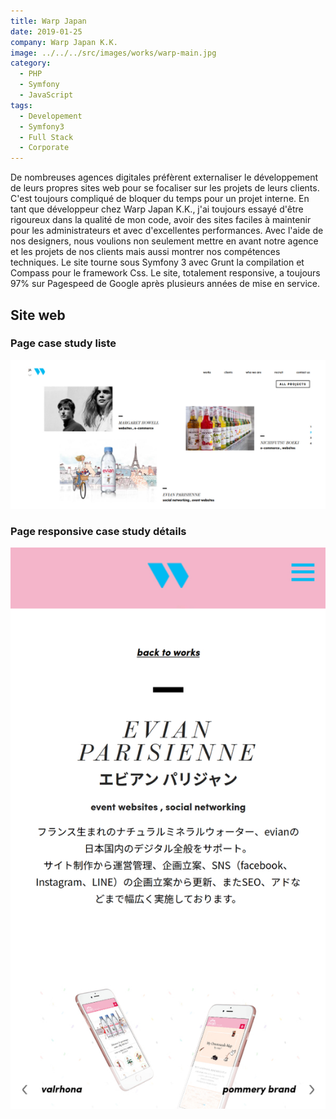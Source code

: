 ```yaml
---
title: Warp Japan
date: 2019-01-25
company: Warp Japan K.K.
image: ../../../src/images/works/warp-main.jpg
category:
  - PHP
  - Symfony
  - JavaScript
tags:
  - Developement
  - Symfony3
  - Full Stack
  - Corporate
---
```


De nombreuses agences digitales préfèrent externaliser le développement de leurs propres sites web pour se focaliser sur les projets de leurs clients. C'est toujours compliqué de bloquer du temps pour un projet interne. En tant que développeur chez Warp Japan K.K., j'ai toujours essayé d'être rigoureux dans la qualité de mon code, avoir des sites faciles à maintenir pour les administrateurs et avec d'excellentes performances. Avec l'aide de nos designers, nous voulions non seulement mettre en avant notre agence et les projets de nos clients mais aussi montrer nos compétences techniques. Le site tourne sous Symfony 3 avec Grunt la compilation et Compass pour le framework Css. Le site, totalement responsive, a toujours 97% sur Pagespeed de Google après plusieurs années de mise en service.

## Site web

### Page case study liste

![Page case study liste](./Warp_01.jpg)

### Page responsive case study détails

![Page responsive case study details](./Warp_03.jpg)
